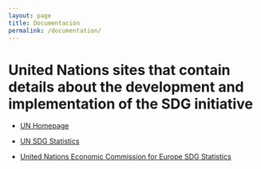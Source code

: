 ```yaml
---
layout: page
title: Documentación
permalink: /documentation/
---
```



# United Nations sites that contain details about the development and implementation of the SDG initiative


- [UN Homepage](https://sustainabledevelopment.un.org)

- [UN SDG Statistics](http://unstats.un.org/sdgs/)

- [United Nations Economic Commission for Europe SDG Statistics](http://www.unece.org/stats/statistics-sustainable-development.html)
